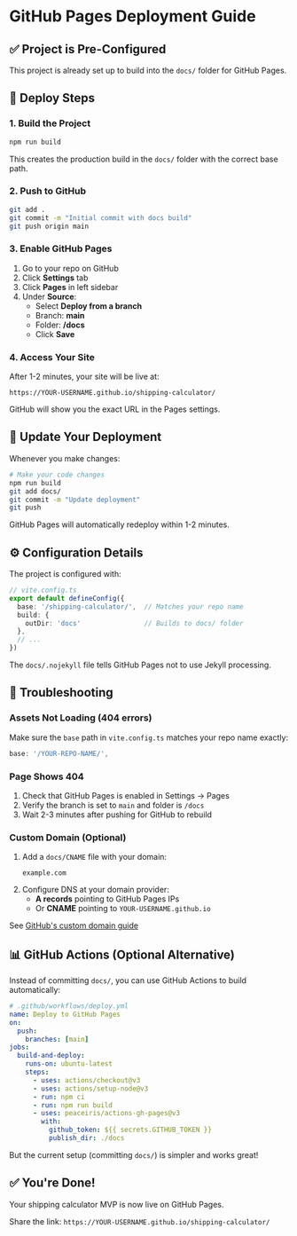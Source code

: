 # GitHub Pages Deployment Guide

## ✅ Project is Pre-Configured

This project is already set up to build into the `docs/` folder for GitHub Pages.

## 🚀 Deploy Steps

### 1. Build the Project

```bash
npm run build
```

This creates the production build in the `docs/` folder with the correct base path.

### 2. Push to GitHub

```bash
git add .
git commit -m "Initial commit with docs build"
git push origin main
```

### 3. Enable GitHub Pages

1. Go to your repo on GitHub
2. Click **Settings** tab
3. Click **Pages** in left sidebar
4. Under **Source**:
   - Select **Deploy from a branch**
   - Branch: **main**
   - Folder: **/docs**
   - Click **Save**

### 4. Access Your Site

After 1-2 minutes, your site will be live at:

```
https://YOUR-USERNAME.github.io/shipping-calculator/
```

GitHub will show you the exact URL in the Pages settings.

## 🔄 Update Your Deployment

Whenever you make changes:

```bash
# Make your code changes
npm run build
git add docs/
git commit -m "Update deployment"
git push
```

GitHub Pages will automatically redeploy within 1-2 minutes.

## ⚙️ Configuration Details

The project is configured with:

```ts
// vite.config.ts
export default defineConfig({
  base: '/shipping-calculator/',  // Matches your repo name
  build: {
    outDir: 'docs'                // Builds to docs/ folder
  },
  // ...
})
```

The `docs/.nojekyll` file tells GitHub Pages not to use Jekyll processing.

## 🐛 Troubleshooting

### Assets Not Loading (404 errors)

Make sure the `base` path in `vite.config.ts` matches your repo name exactly:

```ts
base: '/YOUR-REPO-NAME/',
```

### Page Shows 404

1. Check that GitHub Pages is enabled in Settings → Pages
2. Verify the branch is set to `main` and folder is `/docs`
3. Wait 2-3 minutes after pushing for GitHub to rebuild

### Custom Domain (Optional)

1. Add a `docs/CNAME` file with your domain:
   ```
   example.com
   ```
2. Configure DNS at your domain provider:
   - **A records** pointing to GitHub Pages IPs
   - Or **CNAME** pointing to `YOUR-USERNAME.github.io`

See [GitHub's custom domain guide](https://docs.github.com/en/pages/configuring-a-custom-domain-for-your-github-pages-site)

## 📊 GitHub Actions (Optional Alternative)

Instead of committing `docs/`, you can use GitHub Actions to build automatically:

```yaml
# .github/workflows/deploy.yml
name: Deploy to GitHub Pages
on:
  push:
    branches: [main]
jobs:
  build-and-deploy:
    runs-on: ubuntu-latest
    steps:
      - uses: actions/checkout@v3
      - uses: actions/setup-node@v3
      - run: npm ci
      - run: npm run build
      - uses: peaceiris/actions-gh-pages@v3
        with:
          github_token: ${{ secrets.GITHUB_TOKEN }}
          publish_dir: ./docs
```

But the current setup (committing `docs/`) is simpler and works great!

## ✅ You're Done!

Your shipping calculator MVP is now live on GitHub Pages.

Share the link: `https://YOUR-USERNAME.github.io/shipping-calculator/`
